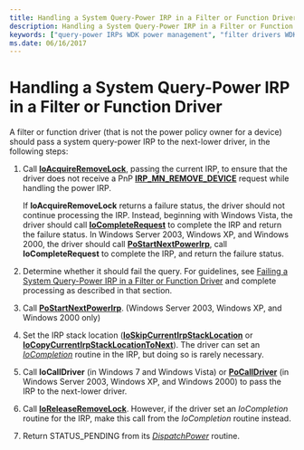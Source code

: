 ```yaml
---
title: Handling a System Query-Power IRP in a Filter or Function Driver
description: Handling a System Query-Power IRP in a Filter or Function Driver
keywords: ["query-power IRPs WDK power management", "filter drivers WDK power management", "function drivers WDK power management"]
ms.date: 06/16/2017
---
```


# Handling a System Query-Power IRP in a Filter or Function Driver





A filter or function driver (that is not the power policy owner for a device) should pass a system query-power IRP to the next-lower driver, in the following steps:

1.  Call [**IoAcquireRemoveLock**](/windows-hardware/drivers/ddi/wdm/nf-wdm-ioacquireremovelock), passing the current IRP, to ensure that the driver does not receive a PnP [**IRP\_MN\_REMOVE\_DEVICE**](./irp-mn-remove-device.md) request while handling the power IRP.

    If **IoAcquireRemoveLock** returns a failure status, the driver should not continue processing the IRP. Instead, beginning with Windows Vista, the driver should call [**IoCompleteRequest**](/windows-hardware/drivers/ddi/wdm/nf-wdm-iocompleterequest) to complete the IRP and return the failure status. In Windows Server 2003, Windows XP, and Windows 2000, the driver should call [**PoStartNextPowerIrp**](/windows-hardware/drivers/ddi/ntifs/nf-ntifs-postartnextpowerirp), call **IoCompleteRequest** to complete the IRP, and return the failure status.

2.  Determine whether it should fail the query. For guidelines, see [Failing a System Query-Power IRP in a Filter or Function Driver](failing-a-system-query-power-irp-in-a-filter-or-function-driver.md) and complete processing as described in that section.

3.  Call [**PoStartNextPowerIrp**](/windows-hardware/drivers/ddi/ntifs/nf-ntifs-postartnextpowerirp). (Windows Server 2003, Windows XP, and Windows 2000 only)

4.  Set the IRP stack location ([**IoSkipCurrentIrpStackLocation**](/windows-hardware/drivers/ddi/wdm/nf-wdm-ioskipcurrentirpstacklocation) or [**IoCopyCurrentIrpStackLocationToNext**](/windows-hardware/drivers/ddi/wdm/nf-wdm-iocopycurrentirpstacklocationtonext)). The driver can set an [*IoCompletion*](/windows-hardware/drivers/ddi/wdm/nc-wdm-io_completion_routine) routine in the IRP, but doing so is rarely necessary.

5.  Call **IoCallDriver** (in Windows 7 and Windows Vista) or [**PoCallDriver**](/windows-hardware/drivers/ddi/ntifs/nf-ntifs-pocalldriver) (in Windows Server 2003, Windows XP, and Windows 2000) to pass the IRP to the next-lower driver.

6.  Call [**IoReleaseRemoveLock**](/windows-hardware/drivers/ddi/wdm/nf-wdm-ioreleaseremovelock). However, if the driver set an *IoCompletion* routine for the IRP, make this call from the *IoCompletion* routine instead.

7.  Return STATUS\_PENDING from its [*DispatchPower*](/windows-hardware/drivers/ddi/wdm/nc-wdm-driver_dispatch) routine.

 

